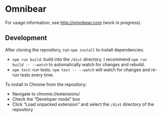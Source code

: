 # Omnibear

For usage information, see http://omnibear.com (work in progress).

## Development

After cloning the repository, run `npm install` to install dependencies.

* `npm run build`: build into the `/dist` directory. I recommend `npm run build -- --watch` to automatically watch for changes and rebuild.
* `npm test`: run tests. `npm test -- --watch` will watch for changes and re-run tests every time.


To install in Chrome from the repository:

* Navigate to chrome://extensions/
* Check the “Developer mode” box
* Click “Load unpacked extension” and select the `/dist` directory of the repository
